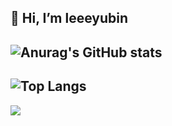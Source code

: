 👋 Hi, I’m leeeyubin
---
![Anurag's GitHub stats](https://github-readme-stats.vercel.app/api?username=leeeyubin&show_icons=true&theme=radical)
---
![Top Langs](https://github-readme-stats.vercel.app/api/top-langs/?username=leeeyubin&layout=compact&theme=onedark)
---
<img src="https://img.shields.io/badge/JAVA-007396?style=for-the-badge&logo=java&logoColor=white">
